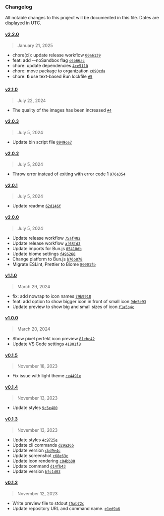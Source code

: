### Changelog 

 All notable changes to this project will be documented in this file. Dates are displayed in UTC.

 
#### [v2.2.0](https://github.com/material-extensions/svg-icon-review/compare/v2.1.0...v2.2.0) 

> January 21, 2025 

- chore(ci): update release workflow [`00a6139`](https://github.com/material-extensions/svg-icon-review/commit/00a6139)
- feat: add --noSandbox flag [`c6b66ac`](https://github.com/material-extensions/svg-icon-review/commit/c6b66ac)
- chore: update dependencies [`4ce5110`](https://github.com/material-extensions/svg-icon-review/commit/4ce5110)
- chore: move package to organization [`c090cda`](https://github.com/material-extensions/svg-icon-review/commit/c090cda)
- chore: 🔒 use text-based Bun lockfile [`#5`](https://github.com/material-extensions/svg-icon-review/pull/5)
 
#### [v2.1.0](https://github.com/material-extensions/svg-icon-review/compare/v2.0.3...v2.1.0) 

> July 22, 2024 

- The quality of the images has been increased [`#4`](https://github.com/material-extensions/svg-icon-review/pull/4)
 
#### [v2.0.3](https://github.com/material-extensions/svg-icon-review/compare/v2.0.2...v2.0.3) 

> July 5, 2024 

- Update bin script file [`0949ce7`](https://github.com/material-extensions/svg-icon-review/commit/0949ce7)
 
#### [v2.0.2](https://github.com/material-extensions/svg-icon-review/compare/v2.0.1...v2.0.2) 

> July 5, 2024 

- Throw error instead of exiting with error code 1 [`976a354`](https://github.com/material-extensions/svg-icon-review/commit/976a354)
 
#### [v2.0.1](https://github.com/material-extensions/svg-icon-review/compare/v2.0.0...v2.0.1) 

> July 5, 2024 

- Update readme [`62d146f`](https://github.com/material-extensions/svg-icon-review/commit/62d146f)
 
#### [v2.0.0](https://github.com/material-extensions/svg-icon-review/compare/v1.1.0...v2.0.0) 

> July 5, 2024 

- Update release workflow [`75af482`](https://github.com/material-extensions/svg-icon-review/commit/75af482)
- Update release workflow [`af68fd3`](https://github.com/material-extensions/svg-icon-review/commit/af68fd3)
- Update imports for Bun.js [`05410db`](https://github.com/material-extensions/svg-icon-review/commit/05410db)
- Update biome settings [`f496268`](https://github.com/material-extensions/svg-icon-review/commit/f496268)
- Change platform to Bun.js [`b76b878`](https://github.com/material-extensions/svg-icon-review/commit/b76b878)
- Migrate ESLint, Prettier to Biome [`80001fb`](https://github.com/material-extensions/svg-icon-review/commit/80001fb)
 
#### [v1.1.0](https://github.com/material-extensions/svg-icon-review/compare/v1.0.0...v1.1.0) 

> March 29, 2024 

- fix: add nowrap to icon names [`79b9918`](https://github.com/material-extensions/svg-icon-review/commit/79b9918)
- feat: add option to show bigger icon in front of small icon [`9de5e93`](https://github.com/material-extensions/svg-icon-review/commit/9de5e93)
- Update preview to show big and small sizes of icon [`f1a5b4c`](https://github.com/material-extensions/svg-icon-review/commit/f1a5b4c)
 
#### [v1.0.0](https://github.com/material-extensions/svg-icon-review/compare/v0.1.5...v1.0.0) 

> March 20, 2024 

- Show pixel perfekt icon preview [`81ebc42`](https://github.com/material-extensions/svg-icon-review/commit/81ebc42)
- Update VS Code settings [`41801f8`](https://github.com/material-extensions/svg-icon-review/commit/41801f8)
 
#### [v0.1.5](https://github.com/material-extensions/svg-icon-review/compare/v0.1.4...v0.1.5) 

> November 18, 2023 

- Fix issue with light theme [`ce4491e`](https://github.com/material-extensions/svg-icon-review/commit/ce4491e)
 
#### [v0.1.4](https://github.com/material-extensions/svg-icon-review/compare/v0.1.3...v0.1.4) 

> November 13, 2023 

- Update styles [`9c5e480`](https://github.com/material-extensions/svg-icon-review/commit/9c5e480)
 
#### [v0.1.3](https://github.com/material-extensions/svg-icon-review/compare/v0.1.2...v0.1.3) 

> November 13, 2023 

- Update styles [`4c9725e`](https://github.com/material-extensions/svg-icon-review/commit/4c9725e)
- Update cli commands [`d29a26b`](https://github.com/material-extensions/svg-icon-review/commit/d29a26b)
- Update version [`cbd9e4c`](https://github.com/material-extensions/svg-icon-review/commit/cbd9e4c)
- Update screenshot [`c68e63c`](https://github.com/material-extensions/svg-icon-review/commit/c68e63c)
- Update icon rendering [`c04bb00`](https://github.com/material-extensions/svg-icon-review/commit/c04bb00)
- Update command [`d14fb43`](https://github.com/material-extensions/svg-icon-review/commit/d14fb43)
- Update version [`bfc1d03`](https://github.com/material-extensions/svg-icon-review/commit/bfc1d03)
 
#### [v0.1.2](https://github.com/material-extensions/svg-icon-review/compare/v0.1.1...v0.1.2) 

> November 12, 2023 

- Write preview file to stdout [`f5ab72c`](https://github.com/material-extensions/svg-icon-review/commit/f5ab72c)
- Update repository URL and command name. [`e1ed9a6`](https://github.com/material-extensions/svg-icon-review/commit/e1ed9a6)
